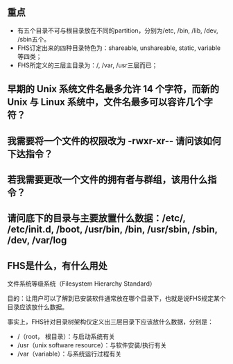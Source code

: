

## 重点
- 有五个目录不可与根目录放在不同的partition，分别为/etc, /bin, /lib, /dev, /sbin五个。
- FHS订定出来的四种目录特色为：shareable, unshareable, static, variable等四类；
- FHS所定义的三层主目录为：/, /var, /usr三层而已；

## 早期的 Unix 系统文件名最多允许 14 个字符，而新的 Unix 与 Linux 系统中，文件名最多可以容许几个字符？

## 我需要将一个文件的权限改为 -rwxr-xr-- 请问该如何下达指令？

## 若我需要更改一个文件的拥有者与群组，该用什么指令？

## 请问底下的目录与主要放置什么数据：/etc/, /etc/init.d, /boot, /usr/bin, /bin, /usr/sbin, /sbin, /dev, /var/log

## FHS是什么，有什么用处

文件系统等级系统（Filesystem Hierarchy Standard）


目的：让用户可以了解到已安装软件通常放在哪个目录下，也就是说FHS规定某个目录应该放什么数据。

事实上，FHS针对目录树架构仅定义出三层目录下应该放什么数据，分别是：
- /（root， 根目录）：与启动系统有关
- /usr（unix software resource）：与软件安装/执行有关
- /var（variable）：与系统运行过程有关



